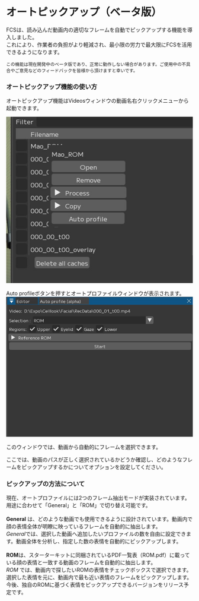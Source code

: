 # オートピックアップ（ベータ版）
FCSは、読み込んだ動画内の適切なフレームを自動でピックアップする機能を導入しました。<br>
これにより、作業者の負担がより軽減され、最小限の労力で最大限にFCSを活用できるようになります。

```{attention}
この機能は現在開発中のベータ版であり、正常に動作しない場合があります。ご使用中の不具合やご意見などのフィードバックを皆様から頂けますと幸いです。
```
  

### オートピックアップ機能の使い方
オートピックアップ機能はVideosウィンドウの動画名右クリックメニューから起動できます。

![](images/012_auto_profiles.jpg)

Auto profileボタンを押すとオートプロファイルウィンドウが表示されます。
![](images/012_auto_profile_window.jpg)

このウィンドウでは、動画から自動的にフレームを選択できます。

ここでは、動画のパスが正しく選択されているかどうか確認し、どのようなフレームをピックアップするかについてオプションを設定してください。


### ピックアップの方法について
現在、オートプロファイルには2つのフレーム抽出モードが実装されています。用途に合わせて「General」と「ROM」で切り替え可能です。  
<br>
**General** は、どのような動画でも使用できるように設計されています。動画内で顔の表情全体が明瞭に映っているフレームを自動的に抽出します。  
*General*では、選択した動画へ追加したいプロファイルの数を自由に設定できます。動画全体を分析し、指定した数の表情を自動的にピックアップします。  
<br>
**ROM**は、スターターキットに同梱されているPDF一覧表（ROM.pdf）に載っている顔の表情と一致する動画のフレームを自動的に抽出します。  
*ROM* では、動画内で探したいROMの表情をチェックボックスで選択できます。選択した表情を元に、動画内で最も近い表情のフレームをピックアップします。  
今後、独自のROMに基づく表情をピックアップできるバージョンをリリース予定です。

